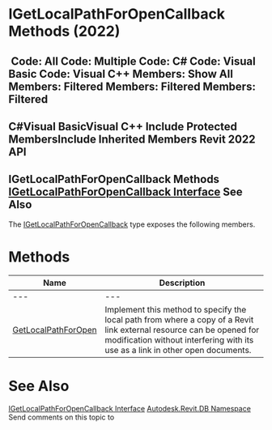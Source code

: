# IGetLocalPathForOpenCallback Methods (2022)

﻿
 Code: All Code: Multiple Code: C# Code: Visual Basic Code: Visual C++  Members: Show All Members: Filtered Members: Filtered Members: Filtered   
---  
C#Visual BasicVisual C++
Include Protected MembersInclude Inherited Members
Revit 2022 API  
---  
IGetLocalPathForOpenCallback Methods  
[IGetLocalPathForOpenCallback Interface](05042f18-441f-70ef-51b9-ce84097f6ca1.md "IGetLocalPathForOpenCallback Interface") See Also  
---  
The [IGetLocalPathForOpenCallback](05042f18-441f-70ef-51b9-ce84097f6ca1.md "IGetLocalPathForOpenCallback Interface") type exposes the following members.
# Methods
| Name | Description |
| --- | --- |
| --- | --- | --- |
| [GetLocalPathForOpen](9fb95df5-9a28-7f07-e1c9-1e984f9cca19.md "GetLocalPathForOpen Method") | Implement this method to specify the local path from where a copy of a Revit link external resource can be opened for modification without interfering with its use as a link in other open documents. |

# See Also
[IGetLocalPathForOpenCallback Interface](05042f18-441f-70ef-51b9-ce84097f6ca1.md "IGetLocalPathForOpenCallback Interface")
[Autodesk.Revit.DB Namespace](87546ba7-461b-c646-cbb1-2cb8f5bff8b2.md "Autodesk.Revit.DB Namespace")
Send comments on this topic to 